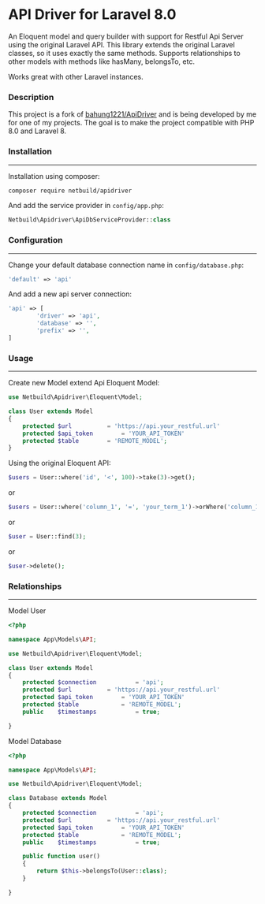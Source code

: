 # API Driver for Laravel 8.0

An Eloquent model and query builder with support for Restful Api Server using the original Laravel API. This library extends the original Laravel classes, so it uses exactly the same methods. Supports relationships to other models with methods like hasMany, belongsTo, etc.

Works great with other Laravel instances.

### Description

This project is a fork of [bahung1221/ApiDriver](https://github.com/bahung1221/ApiDriver) and is being developed by me for one of my projects. The goal is to make the project compatible with PHP 8.0 and Laravel 8.

### Installation
---------------
Installation using composer:
```bash
composer require netbuild/apidriver
```

And add the service provider in `config/app.php`:
```php
Netbuild\Apidriver\ApiDbServiceProvider::class
```

### Configuration
----------------
Change your default database connection name in `config/database.php`:

```php
'default' => 'api'
```

And add a new api server connection:

```php
'api' => [
        'driver' => 'api',
        'database' => '',
        'prefix' => '',
]
```

### Usage
--------

Create new Model extend Api Eloquent Model:

```php
use Netbuild\Apidriver\Eloquent\Model;

class User extends Model
{
	protected $url 			= 'https://api.your_restful.url'
	protected $api_token		= 'YOUR_API_TOKEN'
	protected $table 		= 'REMOTE_MODEL';
}
```

Using the original Eloquent API:

```php
$users = User::where('id', '<', 100)->take(3)->get();
```

or

```php
$users = User::where('column_1', '=', 'your_term_1')->orWhere('column_1', '=', 'your_term_2')->take(3)->get();
```

or

```php
$user = User::find(3);
```

or

```php
$user->delete();
```

### Relationships
-------------

Model User

```php
<?php

namespace App\Models\API;

use Netbuild\Apidriver\Eloquent\Model;

class User extends Model
{
    protected $connection   		= 'api';
    protected $url 			= 'https://api.your_restful.url'
    protected $api_token		= 'YOUR_API_TOKEN'
    protected $table 			= 'REMOTE_MODEL';
    public    $timestamps   		= true;

}
```

Model Database

```php
<?php

namespace App\Models\API;

use Netbuild\Apidriver\Eloquent\Model;

class Database extends Model
{
    protected $connection   		= 'api';
    protected $url 			= 'https://api.your_restful.url'
    protected $api_token		= 'YOUR_API_TOKEN'
    protected $table 			= 'REMOTE_MODEL';
    public    $timestamps   		= true;

    public function user()
    {
        return $this->belongsTo(User::class);
    }

}
```
